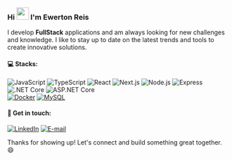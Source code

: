 ### Hi <img src="https://media.giphy.com/media/hvRJCLFzcasrR4ia7z/giphy.gif" width="28px" height="28px"/> I'm Ewerton Reis

I develop **FullStack** applications and am always looking for new challenges and knowledge. I like to stay up to date on the latest trends and tools to create innovative solutions.

#### 💻 Stacks:

![JavaScript](https://img.shields.io/badge/JavaScript-%23323330.svg?style=flat&logo=javascript&logoColor=%23F7DF1E)
![TypeScript](https://img.shields.io/badge/TypeScript-%23007ACC.svg?style=flat&logo=typescript&logoColor=white)
![React](https://img.shields.io/badge/React-%2320232a.svg?style=flat&logo=react&logoColor=%2361DAFB)
![Next.js](https://img.shields.io/badge/Next.js-%23000000.svg?style=flat&logo=next-dot-js&logoColor=white)
![Node.js](https://img.shields.io/badge/Node.js-%23339933.svg?style=flat&logo=node.js&logoColor=white)
![Express](https://img.shields.io/badge/Express.js-%23404d59.svg?style=flat)
![.NET Core](https://img.shields.io/badge/.NET%20Core-%23512BD4.svg?style=flat&logo=.net&logoColor=white)
![ASP.NET Core](https://img.shields.io/badge/ASP.NET%20Core-%23512BD4.svg?style=flat&logo=.net&logoColor=white) <br>
[![Docker](https://img.shields.io/badge/docker-%230db7ed.svg?style=flat&logo=docker&logoColor=white)](https://www.docker.com/)
[![MySQL](https://img.shields.io/badge/mysql-%2300f.svg?style=flat&logo=mysql&logoColor=white)](https://www.mysql.com/)

#### 💬 Get in touch:

[![LinkedIn](https://img.shields.io/badge/LinkedIn-%230077B5.svg?style=flat&logo=linkedin&logoColor=white)](https://www.linkedin.com/in/ewerton11/)
[![E-mail](https://img.shields.io/badge/E--mail-%23D14836.svg?style=flat&logo=gmail&logoColor=white)](mailto:ewertonrc01@gmail.com)

Thanks for showing up! Let's connect and build something great together. 😄

